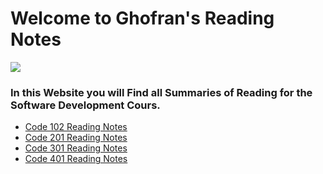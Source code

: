 # Welcome to Ghofran's Reading Notes
![](https://encrypted-tbn0.gstatic.com/images?q=tbn:ANd9GcQ7GuRWxXVeA3i83C6MbKg8z3mW2ljc7prhvQ&usqp=CAU)

### In this Website you will Find all Summaries of Reading for the Software Development Cours.


* [ Code 102 Reading Notes](https://ghofrandayyat.github.io/reading-notes/102)
* [ Code 201 Reading Notes](https://ghofrandayyat.github.io/reading-notes/201)
* [ Code 301 Reading Notes](https://ghofrandayyat.github.io/reading-notes/301)
* [ Code 401 Reading Notes](https://ghofrandayyat.github.io/reading-notes/401)

